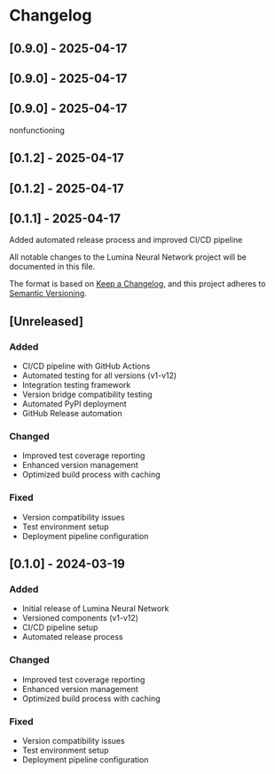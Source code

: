 # Changelog

## [0.9.0] - 2025-04-17




## [0.9.0] - 2025-04-17




## [0.9.0] - 2025-04-17

nonfunctioning


## [0.1.2] - 2025-04-17




## [0.1.2] - 2025-04-17




## [0.1.1] - 2025-04-17

Added automated release process and improved CI/CD pipeline


All notable changes to the Lumina Neural Network project will be documented in this file.

The format is based on [Keep a Changelog](https://keepachangelog.com/en/1.0.0/),
and this project adheres to [Semantic Versioning](https://semver.org/spec/v2.0.0.html).

## [Unreleased]

### Added
- CI/CD pipeline with GitHub Actions
- Automated testing for all versions (v1-v12)
- Integration testing framework
- Version bridge compatibility testing
- Automated PyPI deployment
- GitHub Release automation

### Changed
- Improved test coverage reporting
- Enhanced version management
- Optimized build process with caching

### Fixed
- Version compatibility issues
- Test environment setup
- Deployment pipeline configuration

## [0.1.0] - 2024-03-19

### Added
- Initial release of Lumina Neural Network
- Versioned components (v1-v12)
- CI/CD pipeline setup
- Automated release process

### Changed
- Improved test coverage reporting
- Enhanced version management
- Optimized build process with caching

### Fixed
- Version compatibility issues
- Test environment setup
- Deployment pipeline configuration 